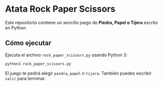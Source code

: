 # Atata Rock Paper Scissors

Este repositorio contiene un sencillo juego de **Piedra, Papel o Tijera** escrito en Python.

## Cómo ejecutar

Ejecuta el archivo `rock_paper_scissors.py` usando Python 3:

```bash
python3 rock_paper_scissors.py
```

El juego te pedirá elegir `piedra`, `papel` o `tijera`. También puedes escribir `salir` para terminar.
